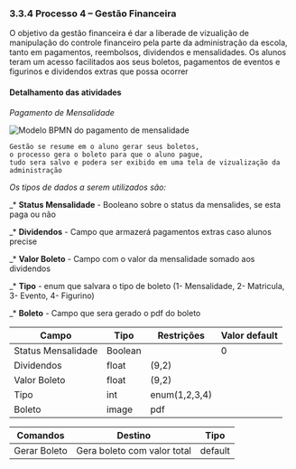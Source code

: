 ### 3.3.4 Processo 4 – Gestão Financeira

O objetivo da gestão financeira é dar a liberade de vizualição de manipulação do controle financeiro pela parte da administração da escola, tanto em pagamentos, reembolsos, dividendos e mensalidades. Os alunos teram um acesso facilitados aos seus boletos, pagamentos de eventos e figurinos e dividendos extras que possa ocorrer

#### Detalhamento das atividades

*Pagamento de Mensalidade*

![Modelo BPMN do pagamento de mensalidade](images/bpmnGestaoFinaceira.svg "Modelo BPMN de Gestão Financeira")

```
Gestão se resume em o aluno gerar seus boletos,
o processo gera o boleto para que o aluno pague,
tudo sera salvo e podera ser exibido em uma tela de vizualização da administração
```

_Os tipos de dados a serem utilizados são:_

_* **Status Mensalidade** - Booleano sobre o status da mensalides, se esta paga ou não

_* **Dividendos** - Campo que armazerá pagamentos extras caso alunos precise

_* **Valor Boleto** - Campo com o valor da mensalidade somado aos dividendos

_* **Tipo** - enum que salvara o tipo de boleto (1- Mensalidade, 2- Matricula, 3- Evento, 4- Figurino)

_* **Boleto** - Campo que sera gerado o pdf do boleto

| **Campo**          | **Tipo**         | **Restrições**         | **Valor default** |
| ---                | ---              | ---                    | ---               |
| Status Mensalidade | Boolean          |                        | 0                 |
| Dividendos         | float            | (9,2)                  |                   |
| Valor Boleto       | float            | (9,2)                  |                   |
| Tipo               | int              | enum(1,2,3,4)          |                   |
| Boleto             | image            | pdf                    |                   |


| **Comandos**         |  **Destino**                   | **Tipo**          |
| ---                  | ---                            | ---               |
| Gerar Boleto         | Gera boleto com valor total    | default           |




